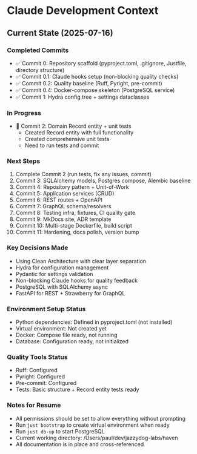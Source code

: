 # Claude Development Context

## Current State (2025-07-16)

### Completed Commits
- ✅ Commit 0: Repository scaffold (pyproject.toml, .gitignore, Justfile, directory structure)
- ✅ Commit 0.1: Claude hooks setup (non-blocking quality checks)
- ✅ Commit 0.2: Quality baseline (Ruff, Pyright, pre-commit)
- ✅ Commit 0.4: Docker-compose skeleton (PostgreSQL service)
- ✅ Commit 1: Hydra config tree + settings dataclasses

### In Progress
- 🔄 Commit 2: Domain Record entity + unit tests
  - Created Record entity with full functionality
  - Created comprehensive unit tests
  - Need to run tests and commit

### Next Steps
1. Complete Commit 2 (run tests, fix any issues, commit)
2. Commit 3: SQLAlchemy models, Postgres compose, Alembic baseline
3. Commit 4: Repository pattern + Unit-of-Work
4. Commit 5: Application services (CRUD)
5. Commit 6: REST routes + OpenAPI
6. Commit 7: GraphQL schema/resolvers
7. Commit 8: Testing infra, fixtures, CI quality gate
8. Commit 9: MkDocs site, ADR template
9. Commit 10: Multi-stage Dockerfile, build script
10. Commit 11: Hardening, docs polish, version bump

### Key Decisions Made
- Using Clean Architecture with clear layer separation
- Hydra for configuration management
- Pydantic for settings validation
- Non-blocking Claude hooks for quality feedback
- PostgreSQL with SQLAlchemy async
- FastAPI for REST + Strawberry for GraphQL

### Environment Setup Status
- Python dependencies: Defined in pyproject.toml (not installed)
- Virtual environment: Not created yet
- Docker: Compose file ready, not running
- Database: Configuration ready, not initialized

### Quality Tools Status
- Ruff: Configured
- Pyright: Configured
- Pre-commit: Configured
- Tests: Basic structure + Record entity tests ready

### Notes for Resume
- All permissions should be set to allow everything without prompting
- Run `just bootstrap` to create virtual environment when ready
- Run `just db-up` to start PostgreSQL
- Current working directory: /Users/paul/dev/jazzydog-labs/haven
- All documentation is in place and cross-referenced